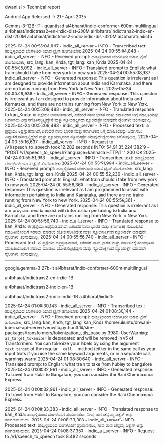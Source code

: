 dwani.ai > Technical report

Android App Released -> 21 - April 2025


Gemma-3-12B-IT - quantised
ai4bharat/indic-conformer-600m-multilingual
ai4bharat/indictrans2-en-indic-dist-200M
ai4bharat/indictrans2-indic-en-dist-200M
ai4bharat/indictrans2-indic-indic-dist-320M
ai4bharat/indicf5


2025-04-24 00:55:04,847 - indic_all_server - INFO - Transcribed text: ಹುಬ್ಬಳ್ಳಿಯಿಂದ ಬೆಂಗಳೂರು ಯಾವ ಟ್ರೈನ್ ತೊಗೋಬೇಕು
2025-04-24 00:55:04,848 - indic_all_server - INFO - Received prompt: ಹುಬ್ಬಳ್ಳಿಯಿಂದ ಬೆಂಗಳೂರು ಯಾವ ಟ್ರೈನ್ ತೊಗೋಬೇಕು, src_lang: kan_Knda, tgt_lang: kan_Knda
2025-04-24 00:55:05,092 - indic_all_server - INFO - Translated prompt to English: what train should i take from new york to new york
2025-04-24 00:55:08,937 - indic_all_server - INFO - Generated response: This question is irrelevant as I am designed to provide information about India and Karnataka, and there are no trains running from New York to New York.
2025-04-24 00:55:08,938 - indic_all_server - INFO - Generated response: This question is irrelevant as I am designed to provide information about India and Karnataka, and there are no trains running from New York to New York.
2025-04-24 00:55:09,483 - indic_all_server - INFO - Translated response to kan_Knda: ಈ ಪ್ರಶ್ನೆಯು ಅಪ್ರಸ್ತುತವಾಗಿದೆ, ಏಕೆಂದರೆ ನಾನು ಭಾರತ ಮತ್ತು ಕರ್ನಾಟಕದ ಬಗ್ಗೆ ಮಾಹಿತಿಯನ್ನು ಒದಗಿಸಲು ವಿನ್ಯಾಸಗೊಳಿಸಲ್ಪಟ್ಟಿದ್ದೇನೆ ಮತ್ತು ನ್ಯೂಯಾರ್ಕ್ನಿಂದ ನ್ಯೂಯಾರ್ಕ್ಗೆ ಯಾವುದೇ ರೈಲುಗಳು ಚಲಿಸುವುದಿಲ್ಲ. 
2025-04-24 00:55:09,483 - indic_all_server - INFO - Processed text: ಈ ಪ್ರಶ್ನೆಯು ಅಪ್ರಸ್ತುತವಾಗಿದೆ, ಏಕೆಂದರೆ ನಾನು ಭಾರತ ಮತ್ತು ಕರ್ನಾಟಕದ ಬಗ್ಗೆ ಮಾಹಿತಿಯನ್ನು ಒದಗಿಸಲು ವಿನ್ಯಾಸಗೊಳಿಸಲ್ಪಟ್ಟಿದ್ದೇನೆ ಮತ್ತು ನ್ಯೂಯಾರ್ಕ್ನಿಂದ ನ್ಯೂಯಾರ್ಕ್ಗೆ ಯಾವುದೇ ರೈಲುಗಳು ಚಲಿಸುವುದಿಲ್ಲ. 
2025-04-24 00:55:16,637 - indic_all_server - INFO - Request to /v1/speech_to_speech took 12.282 seconds
INFO:     54.91.35.224:38219 - "POST /v1/speech_to_speech?language=kannada HTTP/1.1" 200 OK
2025-04-24 00:55:51,993 - indic_all_server - INFO - Transcribed text: ಹುಬ್ಬಳ್ಳಿಯಿಂದ ಬೆಂಗಳೂರು ಯಾವ ಟ್ರೈನ್ ತೊಗೋಬೇಕು
2025-04-24 00:55:51,994 - indic_all_server - INFO - Received prompt: ಹುಬ್ಬಳ್ಳಿಯಿಂದ ಬೆಂಗಳೂರು ಯಾವ ಟ್ರೈನ್ ತೊಗೋಬೇಕು, src_lang: kan_Knda, tgt_lang: kan_Knda
2025-04-24 00:55:52,236 - indic_all_server - INFO - Translated prompt to English: what train should i take from new york to new york
2025-04-24 00:55:56,360 - indic_all_server - INFO - Generated response: This question is irrelevant as I am programmed to assist with information pertaining to India and Karnataka, and there are no trains running from New York to New York.
2025-04-24 00:55:56,361 - indic_all_server - INFO - Generated response: This question is irrelevant as I am programmed to assist with information pertaining to India and Karnataka, and there are no trains running from New York to New York.
2025-04-24 00:55:56,740 - indic_all_server - INFO - Translated response to kan_Knda: ಈ ಪ್ರಶ್ನೆಯು ಅಪ್ರಸ್ತುತವಾಗಿದೆ, ಏಕೆಂದರೆ ನಾನು ಭಾರತ ಮತ್ತು ಕರ್ನಾಟಕಕ್ಕೆ ಸಂಬಂಧಿಸಿದ ಮಾಹಿತಿಯೊಂದಿಗೆ ಸಹಾಯ ಮಾಡಲು ಯೋಜಿಸಲ್ಪಟ್ಟಿದ್ದೇನೆ ಮತ್ತು ನ್ಯೂಯಾರ್ಕ್ನಿಂದ ನ್ಯೂಯಾರ್ಕ್ಗೆ ಯಾವುದೇ ರೈಲುಗಳು ಚಲಿಸುವುದಿಲ್ಲ. 
2025-04-24 00:55:56,740 - indic_all_server - INFO - Processed text: ಈ ಪ್ರಶ್ನೆಯು ಅಪ್ರಸ್ತುತವಾಗಿದೆ, ಏಕೆಂದರೆ ನಾನು ಭಾರತ ಮತ್ತು ಕರ್ನಾಟಕಕ್ಕೆ ಸಂಬಂಧಿಸಿದ ಮಾಹಿತಿಯೊಂದಿಗೆ ಸಹಾಯ ಮಾಡಲು ಯೋಜಿಸಲ್ಪಟ್ಟಿದ್ದೇನೆ ಮತ್ತು ನ್ಯೂಯಾರ್ಕ್ನಿಂದ ನ್ಯೂಯಾರ್ಕ್ಗೆ ಯಾವುದೇ ರೈಲುಗಳು ಚಲಿಸುವುದಿಲ್ಲ. 

---------

google/gemma-3-27b-it
ai4bharat/indic-conformer-600m-multilingual

ai4bharat/indictrans2-en-indic-1B

ai4bharat/indictrans2-indic-en-1B

ai4bharat/indictrans2-indic-indic-1B
ai4bharat/indicf5

2025-04-24 01:08:30,143 - indic_all_server - INFO - Transcribed text: ಹುಬ್ಬಳ್ಳಿಯಿಂದ ಬೆಂಗಳೂರು ಯಾವ ಟ್ರೈನ್ ತಗೋಬೇಕು
2025-04-24 01:08:30,144 - indic_all_server - INFO - Received prompt: ಹುಬ್ಬಳ್ಳಿಯಿಂದ ಬೆಂಗಳೂರು ಯಾವ ಟ್ರೈನ್ ತಗೋಬೇಕು, src_lang: kan_Knda, tgt_lang: kan_Knda
/home/ubuntu/dhwani-internal-api-server/venv/lib/python3.10/site-packages/transformers/tokenization_utils_base.py:3980: UserWarning: `as_target_tokenizer` is deprecated and will be removed in v5 of Transformers. You can tokenize your labels by using the argument `text_target` of the regular `__call__` method (either in the same call as your input texts if you use the same keyword arguments, or in a separate call.
  warnings.warn(
2025-04-24 01:08:30,640 - indic_all_server - INFO - Translated prompt to English: what train to take from hubley to bangalore
2025-04-24 01:08:32,961 - indic_all_server - INFO - Generated response: To travel from Hubli to Bangalore, you can consider the Rani Chennamma Express.


2025-04-24 01:08:32,961 - indic_all_server - INFO - Generated response: To travel from Hubli to Bangalore, you can consider the Rani Chennamma Express.

2025-04-24 01:08:33,383 - indic_all_server - INFO - Translated response to kan_Knda: ಹುಬ್ಬಳ್ಳಿಯಿಂದ ಬೆಂಗಳೂರಿಗೆ ಪ್ರಯಾಣಿಸಲು, ನೀವು ರಾಣಿ ಚೆನ್ನಮ್ಮ ಎಕ್ಸ್ಪ್ರೆಸ್ ಅನ್ನು ಪರಿಗಣಿಸಬಹುದು. 
2025-04-24 01:08:33,383 - indic_all_server - INFO - Processed text: ಹುಬ್ಬಳ್ಳಿಯಿಂದ ಬೆಂಗಳೂರಿಗೆ ಪ್ರಯಾಣಿಸಲು, ನೀವು ರಾಣಿ ಚೆನ್ನಮ್ಮ ಎಕ್ಸ್ಪ್ರೆಸ್ ಅನ್ನು ಪರಿಗಣಿಸಬಹುದು. 
2025-04-24 01:08:37,353 - indic_all_server - INFO - Request to /v1/speech_to_speech took 8.482 seconds